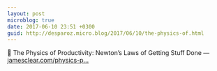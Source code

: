 ```yaml
---
layout: post
microblog: true
date: 2017-06-10 23:51 +0300
guid: http://desparoz.micro.blog/2017/06/10/the-physics-of.html
---
```

🔗 The Physics of Productivity: Newton’s Laws of Getting Stuff Done — [jamesclear.com/physics-p...](http://jamesclear.com/physics-productivity)
